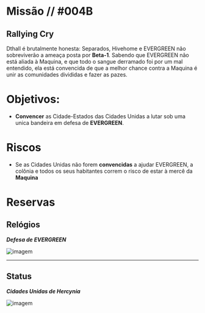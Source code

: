# Missão // #004B
## Rallying Cry

Dthall é brutalmente honesta: Separados, Hivehome e EVERGREEN não sobreviverão a ameaça posta por **Beta-1**. Sabendo que EVERGREEN não está aliada à Maquina, e que todo o sangue derramado foi por um mal entendido, ela está convencida de que a melhor chance contra a Maquina é unir as comunidades divididas e fazer as pazes. 

# Objetivos:
- **Convencer** as Cidade-Estados das Cidades Unidas a lutar sob uma unica bandeira em defesa de **EVERGREEN**.


# Riscos
- Se as Cidades Unidas não forem **convencidas** a ajudar EVERGREEN, a colônia e todos os seus habitantes correm o risco de estar à mercê da **Maquina**

# Reservas


## Relógios

***Defesa de EVERGREEN***


![imagem](clocks/06/6clock_3.png)

---

## Status

***Cidades Unidas de Hercynia***

![imagem](clocks/04/4clock_3.png)

